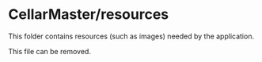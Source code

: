 # CellarMaster/resources

This folder contains resources (such as images) needed by the application. 

This file can be removed.
